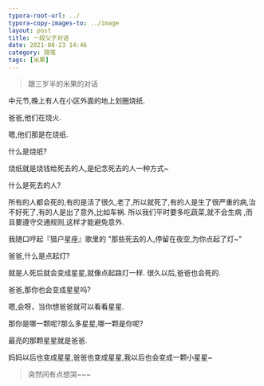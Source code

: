 ```yaml
---
typora-root-url: ../
typora-copy-images-to: ../image
layout: post
title: 一段父子对话
date: 2021-08-23 14:46
category: 随笔
tags: [米果]
---
```




> 跟三岁半的米果的对话

中元节,晚上有人在小区外面的地上划圈烧纸.

爸爸,他们在烧火.

嗯,他们那是在烧纸.

什么是烧纸?

烧纸就是烧钱给死去的人,是纪念死去的人一种方式~

什么是死去的人?

所有的人都会死的,有的是活了很久,老了,所以就死了,有的人是生了很严重的病,治不好死了,有的人是出了意外,比如车祸. 所以我们平时要多吃蔬菜,就不会生病 ,而且要遵守交通规则,这样才能避免意外.

我随口哼起『猎户星座』歌里的 "那些死去的人,停留在夜空,为你点起了灯~"

爸爸,什么是点起灯?

就是人死后就会变成星星,就像点起路灯一样. 很久以后,爸爸也会死的.

爸爸,那你也会变成星星吗?

嗯,会呀，当你想爸爸就可以看看星星.

那你是哪一颗呢?那么多星星,哪一颗是你呢?

最亮的那颗星星就是爸爸.

妈妈以后也变成星星,爸爸也变成星星,我以后也会变成一颗小星星~

> 突然间有点想哭~~~






